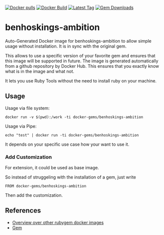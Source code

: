 [![Docker pulls](https://img.shields.io/docker/pulls/rubygem/benhoskings-ambition.svg)](https://hub.docker.com/r/rubygem/benhoskings-ambition/)
[![Docker Build](https://img.shields.io/docker/automated/rubygem/benhoskings-ambition.svg)](https://hub.docker.com/r/rubygem/benhoskings-ambition/)
[![Latest Tag](https://img.shields.io/github/tag/docker-rubygem/benhoskings-ambition.svg)](https://hub.docker.com/r/rubygem/benhoskings-ambition/)
[![Gem Downloads](https://img.shields.io/gem/dt/benhoskings-ambition.svg)](https://rubygems.org/gems/benhoskings-ambition/)
# benhoskings-ambition

Auto-Generated Docker image for benhoskings-ambition to allow simple usage without installation.
It is in sync with the original gem.

This allows to use a specific version of your favorite gem and ensures that this image will be supported in future.
The image is generated automatically from a github repository by Docker Hub.
This ensures that you exactly know what is in the image and what not.

It lets you use Ruby Tools without the need to install ruby on your machine.

## Usage

Usage via file system:

`docker run -v $(pwd):/work -ti docker-gems/benhoskings-ambition`

Usage via Pipe:

`echo "test" | docker run -ti docker-gems/benhoskings-ambition`

It depends on your specific use case how your want to use it.

### Add Customization

For extension, it could be used as base image.

So instead of struggeling with the installation of a gem, just write

`FROM docker-gems/benhoskings-ambition`

Then add the customization.

## References

 - [Overview over other rubygem docker images](https://github.com/thinkbot/docker-rubygem)
 - [Gem](https://rubygems.org/gems/benhoskings-ambition/)
